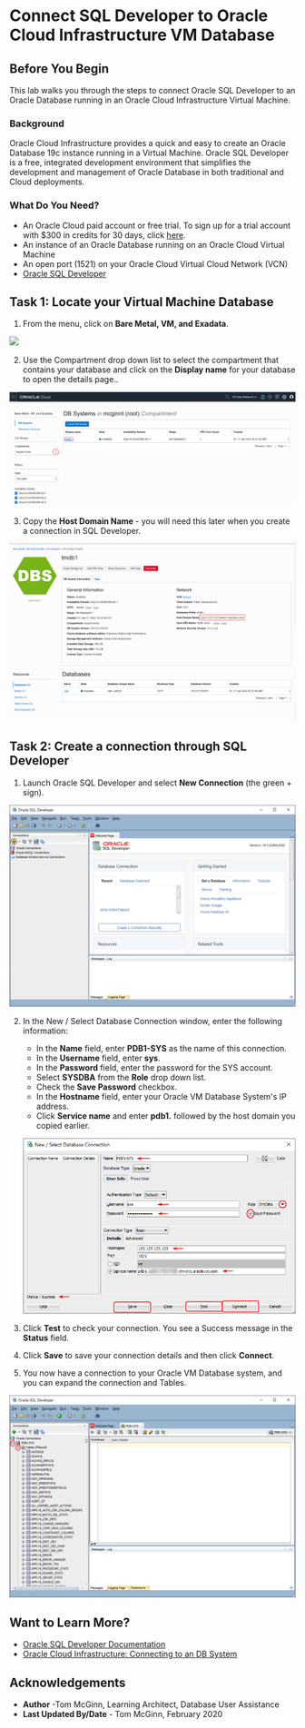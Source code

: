 # Connect SQL Developer to Oracle Cloud Infrastructure VM Database
## Before You Begin

This lab walks you through the steps to connect Oracle SQL Developer to an Oracle Database running in an Oracle Cloud Infrastructure Virtual Machine.

### Background
Oracle Cloud Infrastructure provides a quick and easy to create an Oracle Database 19c instance running in a Virtual Machine. Oracle SQL Developer is a free, integrated development environment that simplifies the development and management of Oracle Database in both traditional and Cloud deployments.

### What Do You Need?

* An Oracle Cloud paid account or free trial. To sign up for a trial account with $300 in credits for 30 days, click [here](https://cloud.oracle.com/tryit).
* An instance of an Oracle Database running on an Oracle Cloud Virtual Machine
* An open port (1521) on your Oracle Cloud Virtual Cloud Network (VCN)
* [Oracle SQL Developer](https://www.oracle.com/tools/downloads/sqldev-downloads.html)

## Task 1: Locate your Virtual Machine Database

1. From the menu, click on **Bare Metal, VM, and Exadata**.

  ![](https://raw.githubusercontent.com/oracle/learning-library/master/common/images/console/database-dbcs.png " ")

2. Use the Compartment drop down list to select the compartment that contains your database and click on the **Display name** for your database to open the details page..

  ![](images/select-db-system.png " ")

3. Copy the **Host Domain Name** - you will need this later when you create a connection in SQL Developer.

  ![](images/db-system-details.png " ")

## Task 2: Create a connection through SQL Developer

1. Launch Oracle SQL Developer and select **New Connection** (the green + sign).

  ![](images/sd-create-connection.png " ")

2. In the New / Select Database Connection window, enter the following information:
     * In the **Name** field, enter **PDB1-SYS** as the name of this connection.
     * In the **Username** field, enter **sys**.
     * In the **Password** field, enter the password for the SYS account.
     * Select **SYSDBA** from the **Role** drop down list.
     * Check the **Save Password** checkbox.
     * In the **Hostname** field, enter your Oracle VM Database System's IP address.
     * Click **Service name** and enter **pdb1.** followed by the host domain you copied earlier.

   ![](images/sd-new-connection.png " ")

3. Click **Test** to check your connection. You see a Success message in the **Status** field.
4. Click **Save** to save your connection details and then click **Connect**.

5. You now have a connection to your Oracle VM Database system, and you can expand the connection and Tables.

  ![](images/sd-connected.png " ")

## Want to Learn More?

* [Oracle SQL Developer Documentation](https://docs.oracle.com/en/database/oracle/sql-developer/)
* [Oracle Cloud Infrastructure: Connecting to an DB System](https://docs.cloud.oracle.com/en-us/iaas/Content/Database/Tasks/connectingDB.htm)

## Acknowledgements
* **Author** -Tom McGinn, Learning Architect, Database User Assistance
* **Last Updated By/Date** - Tom McGinn, February 2020
